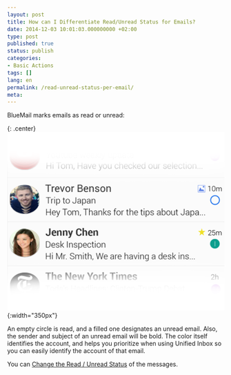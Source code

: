 ```yaml
---
layout: post
title: How can I Differentiate Read/Unread Status for Emails?
date: 2014-12-03 10:01:03.000000000 +02:00
type: post
published: true
status: publish
categories:
- Basic Actions
tags: []
lang: en
permalink: /read-unread-status-per-email/
meta:
---
```


BlueMail marks emails as read or unread:

{: .center}
![BlueMail Read Unread](/assets/ReadUnread-1024x839.png){:width="350px"}

An empty circle is read, and a filled one designates an unread email. Also, the sender and subject of an unread email will be bold. The color itself identifies the account, and helps you prioritize when using Unified Inbox so you can easily identify the account of that email.

You can [Change the Read / Unread Status](/mark-an-email-as-read/) of the messages.